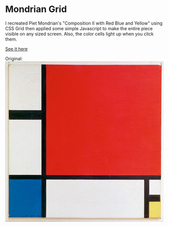 # Mondrian Grid
I recreated Piet Mondrian's "Composition II with Red Blue and Yellow" using CSS Grid then applied some simple Javascript to make the entire piece visible on any sized screen. Also, the color cells light up when you click them.

[See it here](https://parkerdavis1.github.io/mondrian/)

Original:
![Original](./800px-Piet_Mondriaan,_1930_-_Mondrian_Composition_II_in_Red,_Blue,_and_Yellow.jpg)
